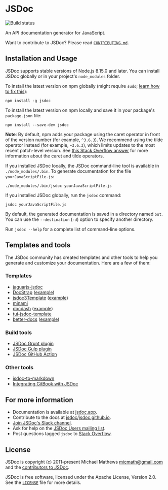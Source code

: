 # JSDoc

![Build status](https://github.com/jsdoc/jsdoc/workflows/build/badge.svg)

An API documentation generator for JavaScript.

Want to contribute to JSDoc? Please read [`CONTRIBUTING.md`](CONTRIBUTING.md).

## Installation and Usage

JSDoc supports stable versions of Node.js 8.15.0 and later. You can install
JSDoc globally or in your project's `node_modules` folder.

To install the latest version on npm globally (might require `sudo`;
[learn how to fix this](https://docs.npmjs.com/resolving-eacces-permissions-errors-when-installing-packages-globally)):

    npm install -g jsdoc

To install the latest version on npm locally and save it in your package's
`package.json` file:

    npm install --save-dev jsdoc

**Note**: By default, npm adds your package using the caret operator in front of
the version number (for example, `^3.6.3`). We recommend using the tilde
operator instead (for example, `~3.6.3`), which limits updates to the most
recent patch-level version. See
[this Stack Overflow answer](https://stackoverflow.com/questions/22343224) for
more information about the caret and tilde operators.

If you installed JSDoc locally, the JSDoc command-line tool is available in
`./node_modules/.bin`. To generate documentation for the file
`yourJavaScriptFile.js`:

    ./node_modules/.bin/jsdoc yourJavaScriptFile.js

If you installed JSDoc globally, run the `jsdoc` command:

    jsdoc yourJavaScriptFile.js

By default, the generated documentation is saved in a directory named `out`. You
can use the `--destination` (`-d`) option to specify another directory.

Run `jsdoc --help` for a complete list of command-line options.

## Templates and tools

The JSDoc community has created templates and other tools to help you generate
and customize your documentation. Here are a few of them:

### Templates

- [jaguarjs-jsdoc](https://github.com/davidshimjs/jaguarjs-jsdoc)
- [DocStrap](https://github.com/docstrap/docstrap)
  ([example](https://docstrap.github.io/docstrap))
- [jsdoc3Template](https://github.com/DBCDK/jsdoc3Template)
  ([example](https://github.com/danyg/jsdoc3Template/wiki#wiki-screenshots))
- [minami](https://github.com/Nijikokun/minami)
- [docdash](https://github.com/clenemt/docdash)
  ([example](http://clenemt.github.io/docdash/))
- [tui-jsdoc-template](https://github.com/nhnent/tui.jsdoc-template)
- [better-docs](https://github.com/SoftwareBrothers/better-docs)
  ([example](https://softwarebrothers.github.io/example-design-system/index.html))

### Build tools

- [JSDoc Grunt plugin](https://github.com/krampstudio/grunt-jsdoc)
- [JSDoc Gulp plugin](https://github.com/mlucool/gulp-jsdoc3)
- [JSDoc GitHub Action](https://github.com/andstor/jsdoc-action)

### Other tools

- [jsdoc-to-markdown](https://github.com/jsdoc2md/jsdoc-to-markdown)
- [Integrating GitBook with
  JSDoc](https://medium.com/@kevinast/integrate-gitbook-jsdoc-974be8df6fb3)

## For more information

- Documentation is available at [jsdoc.app](https://jsdoc.app/).
- Contribute to the docs at
  [jsdoc/jsdoc.github.io](https://github.com/jsdoc/jsdoc.github.io).
- [Join JSDoc's Slack channel](https://jsdoc-slack.appspot.com/).
- Ask for help on the
  [JSDoc Users mailing list](http://groups.google.com/group/jsdoc-users).
- Post questions tagged `jsdoc` to
  [Stack Overflow](http://stackoverflow.com/questions/tagged/jsdoc).

## License

JSDoc is copyright (c) 2011-present Michael Mathews <micmath@gmail.com> and
the [contributors to JSDoc](https://github.com/jsdoc/jsdoc/graphs/contributors).

JSDoc is free software, licensed under the Apache License, Version 2.0. See the
[`LICENSE`](LICENSE) file for more details.
